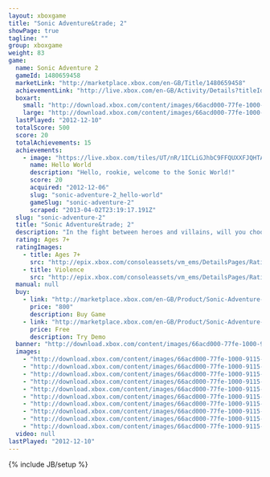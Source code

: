 ```yaml
---
layout: xboxgame
title: "Sonic Adventure&trade; 2"
showPage: true
tagline: ""
group: xboxgame
weight: 83
game: 
  name: Sonic Adventure 2
  gameId: 1480659458
  marketLink: "http://marketplace.xbox.com/en-GB/Title/1480659458"
  achievementLink: "http://live.xbox.com/en-GB/Activity/Details?titleId=1480659458"
  boxart: 
    small: "http://download.xbox.com/content/images/66acd000-77fe-1000-9115-d80258411202/1033/boxartsm.jpg"
    large: "http://download.xbox.com/content/images/66acd000-77fe-1000-9115-d80258411202/1033/boxartlg.jpg"
  lastPlayed: "2012-12-10"
  totalScore: 500
  score: 20
  totalAchievements: 15
  achievements: 
    - image: "https://live.xbox.com/tiles/UT/nR/1ICLiGJhbC9FFQUXXFJQHTAyL2FjaC8wLzEAAAAA5+fn+-45Sg==.jpg"
      name: Hello World
      description: "Hello, rookie, welcome to the Sonic World!"
      score: 20
      acquired: "2012-12-06"
      slug: "sonic-adventure-2_hello-world"
      gameSlug: "sonic-adventure-2"
      scraped: "2013-04-02T23:19:17.191Z"
  slug: "sonic-adventure-2"
  title: "Sonic Adventure&trade; 2"
  description: "In the fight between heroes and villains, will you choose to save the world or conquer it?  The hunt for the Chaos Emeralds is on and battle lines have been drawn between Hero and Dark. Experience two unique adventures featuring both long-time heroes and new and returning villains as they battle for the fate of the world!   Sonic Adventure&trade; 2 makes its return on Xbox LIVE Arcade with a full cast of playable heroes and villains, exciting two-player competitive modes, Chao Gardens, and more than 30 action-packed stages, all remastered in HD!"
  rating: Ages 7+
  ratingImages: 
    - title: Ages 7+
      src: "http://epix.xbox.com/consoleassets/vm_ems/DetailsPages/RatingSystemID/14/default/Values/14002.png"
    - title: Violence
      src: "http://epix.xbox.com/consoleassets/vm_ems/DetailsPages/RatingSystemID/14/default/Descriptors/14005.png"
  manual: null
  buy: 
    - link: "http://marketplace.xbox.com/en-GB/Product/Sonic-Adventure-2/66acd000-77fe-1000-9115-d80258411202?purchase=1&amp;DownloadType=Game"
      price: "800"
      description: Buy Game
    - link: "http://marketplace.xbox.com/en-GB/Product/Sonic-Adventure-2/66acd000-77fe-1000-9115-d80258411202?purchase=1&amp;DownloadType=GameDemo"
      price: Free
      description: Try Demo
  banner: "http://download.xbox.com/content/images/66acd000-77fe-1000-9115-d80258411202/1033/banner.png"
  images: 
    - "http://download.xbox.com/content/images/66acd000-77fe-1000-9115-d80258411202/1033/screenlg1.jpg"
    - "http://download.xbox.com/content/images/66acd000-77fe-1000-9115-d80258411202/1033/screenlg2.jpg"
    - "http://download.xbox.com/content/images/66acd000-77fe-1000-9115-d80258411202/1033/screenlg3.jpg"
    - "http://download.xbox.com/content/images/66acd000-77fe-1000-9115-d80258411202/1033/screenlg4.jpg"
    - "http://download.xbox.com/content/images/66acd000-77fe-1000-9115-d80258411202/1033/screenlg5.jpg"
    - "http://download.xbox.com/content/images/66acd000-77fe-1000-9115-d80258411202/1033/screenlg6.jpg"
    - "http://download.xbox.com/content/images/66acd000-77fe-1000-9115-d80258411202/1033/screenlg7.jpg"
    - "http://download.xbox.com/content/images/66acd000-77fe-1000-9115-d80258411202/1033/screenlg8.jpg"
    - "http://download.xbox.com/content/images/66acd000-77fe-1000-9115-d80258411202/1033/screenlg9.jpg"
    - "http://download.xbox.com/content/images/66acd000-77fe-1000-9115-d80258411202/1033/screenlg10.jpg"
  video: null
lastPlayed: "2012-12-10"
---
```

{% include JB/setup %}